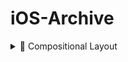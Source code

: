 # iOS-Archive

<details>
  <summary> 📐 Compositional Layout </summary>
    
  [WWDC19 - Advances in Collection View Layout](https://velog.io/@vvkkiie/WWDC-19-Advances-in-Collection-View-Layout) </br>
  [WWDC19 - Advances in UI DataSources](https://velog.io/@vvkkiie/WWDC-19-Advances-in-UI-DataSources)
  
  - List 형태

</details>
